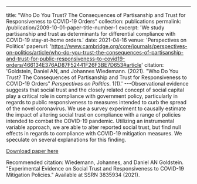 ---
title: "Who Do You Trust? The Consequences of Partisanship and Trust for Responsiveness to COVID-19 Orders"
collection: publications
permalink: /publication/2009-10-01-paper-title-number-1
excerpt: 'We study partisanship and trust as determinants for differential compliance with COVID-19 stay-at-home orders.'
date: 2021-04-16
venue: 'Perspectives on Politics'
paperurl: 'https://www.cambridge.org/core/journals/perspectives-on-politics/article/who-do-you-trust-the-consequences-of-partisanship-and-trust-for-public-responsiveness-to-covid19-orders/466134E376AD87F52441F26F3BE7D653#article'
citation: 'Goldstein, Daniel AN, and Johannes Wiedemann. (2021). "Who Do You Trust? The Consequences of Partisanship and Trust for Responsiveness to COVID-19 Orders" <i>Perspectives on Politics</i>. 1(1).'
---Observational evidence suggests that social trust and the closely related concept of social capital play a critical role in compliance with government policy, particularly in regards to public responsiveness to measures intended to curb the spread of the novel coronavirus. We use a survey experiment to causally estimate the impact of altering social trust on compliance with a range of policies intended to combat the COVID-19 pandemic. Utilizing an instrumental variable approach, we are able to alter reported social trust, but find null effects in regards to compliance with COVID-19 mitigation measures. We speculate on several explanations for this finding. 

[Download paper here](http://academicpages.github.io/files/WiedemannGoldstein_CovidSocialTrust.pdf)

Recommended citation: Wiedemann, Johannes, and Daniel AN Goldstein. "Experimental Evidence on Social Trust and Responsiveness to COVID-19 Mitigation Policies." Available at SSRN 3835934 (2021).
